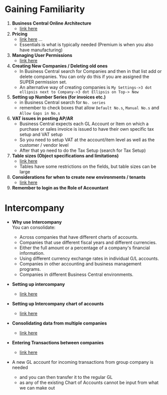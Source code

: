 # Gaining Familiarity

1. **Business Central Online Architecture**
    - [link here](https://learn.microsoft.com/en-us/dynamics365/business-central/dev-itpro/administration/tenant-environment-topology)    
2. **Pricing**
    - [link here](https://dynamics.microsoft.com/en-us/business-central/pricing/) ...  
    - Essentials is what is typically needed (Premium is when you also have manufacturing)    
3. **Managing User Permissions**
    - [link here](https://www.youtube.com/watch?v=tMXqcoBXwUk)    
4. **Creating New Companies / Deleting old ones** 
    - In Business Central search for Companies and then in that list add or delete companies. You can only do this if you are assigned the SUPER permission set. 
    - An alternative way of creating companies is ```My Settings->3 dot ellipsis next to Company->3 dot Ellipsis on Top-> New```    
5. **Setting up Number Series (for invoices etc.)** 
    - in Business Central search for `No. series`    
    - remember to check boxes that allow `Default No.s`, `Manual No.s` and `Allow Gaps in No.s`    
6. **VAT issues in posting AP/AR**    
    - Business Central expects each GL Account or Item on which a purchase or sales invoice is issued to have their own specific tax setup and VAT setup
    - So you need to setup VAT at the account/item level as well as the customer / vendor level    
    - After that yo need to do the Tax Setup (search for Tax Setup)
7. **Table sizes (Object specifications and limitations)**
    - [link here](https://learn.microsoft.com/en-us/dynamics365/business-central/dev-itpro/developer/devenv-object-specifications-limitations)
    - Tables have some restrictions on the fields, but table sizes can be large
8. **Considerations for when to create new environments / tenants**
    - [link here](https://learn.microsoft.com/en-us/power-platform/admin/multiple-online-environments-tenants)
10. **Remember to login as the Role of Accountant**

# Intercompany
- **Why use Intercompany**    
    You can consolidate:
    - Across companies that have different charts of accounts. 
    - Companies that use different fiscal years and different currencies.
    - Either the full amount or a percentage of a company's financial information.
    - Using different currency exchange rates in individual G/L accounts.
    - Companies in other accounting and business management programs.
    - Companies in different Business Central environments.

- **Setting up intercompany**
    - [link here](https://learn.microsoft.com/en-us/dynamics365/business-central/intercompany-how-setup)    
- **Setting up Intercompany chart of accounts**
    - [link here](https://learn.microsoft.com/en-us/dynamics365/business-central/intercompany-how-setup#set-up-the-intercompany-charts-of-accounts)
- **Consolidating data from multiple companies**    
    - [link here](https://learn.microsoft.com/en-us/dynamics365/business-central/finance-consolidated-company-reporting)
- **Entering Transactions between companies**     
    - [link here](https://learn.microsoft.com/en-us/dynamics365/business-central/intercompany-manage)    
- A new GL account for incoming transactions from group company is needed
    - and you can then transfer it to the regular GL
    - as any of the existing Chart of Accounts cannot be input from what we can make out     



